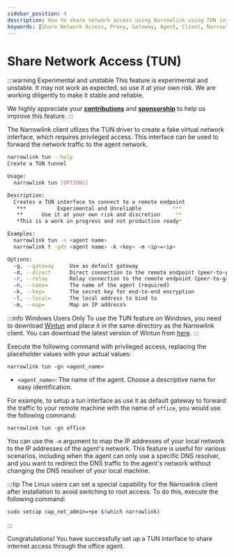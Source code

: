 ```yaml
---
sidebar_position: 4
description: How to share network access using Narrowlink using TUN interface
keywords: [Share Network Access, Proxy, Gateway, Agent, Client, Narrowlink, Narrow, Link, Networking, Internet, Security, Privacy, Open Source, Self-hosted, Tutorial, How-to, Guide, Nat, Firewall, Proxy, Reverse Proxy, Tunnel,Nat, Firewall, Proxy, Reverse Proxy, Tunnel, TUN]
---
```


# Share Network Access (TUN)
:::warning Experimental and unstable
This feature is experimental and unstable. It may not work as expected, so use it at your own risk. We are working diligently to make it stable and reliable.

We highly appreciate your [**contributions**](https://github.com/narrowlink/narrowlink/blob/main/CONTRIBUTING.md) and [**sponsorship**](https://github.com/narrowlink/narrowlink/blob/main/SPONSORSHIP.md) to help us improve this feature.
:::

The Narrowlink client utlizes the TUN driver to create a fake virtual network interface, which requires privileged access. This interface can be used to forward the network traffic to the agent network.

```bash
narrowlink tun --help
Create a TUN tunnel

Usage:
  narrowlink tun [OPTIONS]

Description:
  Creates a TUN interface to connect to a remote endpoint
   ***          Experimental and Unreliable          ***
   **      Use it at your own risk and discretion     **
   *This is a work in progress and not production ready*

Examples:
  narrowlink tun -n <agent name>
  narrowlink t -gdn <agent name> -k <key> -m <ip>=<ip>

Options:
  -g, --gateway     Use as default gateway
  -d, --direct      Direct connection to the remote endpoint (peer-to-peer)
  -r, --relay       Relay connection to the remote endpoint (peer-to-gateway-to-peer)
  -n, --name=       The name of the agent (required)
  -k, --key=        The secret key for end-to-end encryption
  -l, --local=      The local address to bind to
  -m, --map=        Map an IP address%
```

:::info Windows Users Only
To use the TUN feature on Windows, you need to download [Wintun](https://www.wintun.net/) and place it in the same directory as the Narrowlink client. You can download the latest version of Wintun from [here](https://www.wintun.net/).
:::

Execute the following command with privileged access, replacing the placeholder values with your actual values:

`narrowlink tun -gn <agent_name>` 

- `<agent_name>`: The name of the agent. Choose a descriptive name for easy identification.

For example, to setup a tun interface as use it as default gateway to forward the traffic to your remote machine with the name of `office`, you would use the following command:

`narrowlink tun -gn office` 

You can use the `-m` argument to map the IP addresses of your local network to the IP addresses of the agent's network. This feature is useful for various scenarios, including when the agent can only use a specific DNS resolver, and you want to redirect the DNS traffic to the agent's network without changing the DNS resolver of your local machine.

:::tip 
The Linux users can set a special capability for the Narrowlink client after installation to avoid switching to root access. To do this, execute the following command:
```bash
sudo setcap cap_net_admin=+pe $(which narrowlink)
```
:::

Congratulations! You have successfully set up a TUN interface to share internet access through the office agent.